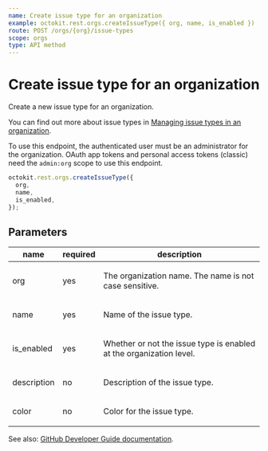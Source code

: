 ```yaml
---
name: Create issue type for an organization
example: octokit.rest.orgs.createIssueType({ org, name, is_enabled })
route: POST /orgs/{org}/issue-types
scope: orgs
type: API method
---
```


# Create issue type for an organization

Create a new issue type for an organization.

You can find out more about issue types in [Managing issue types in an organization](https://docs.github.com/issues/tracking-your-work-with-issues/configuring-issues/managing-issue-types-in-an-organization).

To use this endpoint, the authenticated user must be an administrator for the organization. OAuth app tokens and
personal access tokens (classic) need the `admin:org` scope to use this endpoint.

```js
octokit.rest.orgs.createIssueType({
  org,
  name,
  is_enabled,
});
```

## Parameters

<table>
  <thead>
    <tr>
      <th>name</th>
      <th>required</th>
      <th>description</th>
    </tr>
  </thead>
  <tbody>
    <tr><td>org</td><td>yes</td><td>

The organization name. The name is not case sensitive.

</td></tr>
<tr><td>name</td><td>yes</td><td>

Name of the issue type.

</td></tr>
<tr><td>is_enabled</td><td>yes</td><td>

Whether or not the issue type is enabled at the organization level.

</td></tr>
<tr><td>description</td><td>no</td><td>

Description of the issue type.

</td></tr>
<tr><td>color</td><td>no</td><td>

Color for the issue type.

</td></tr>
  </tbody>
</table>

See also: [GitHub Developer Guide documentation](https://docs.github.com/rest/orgs/issue-types#create-issue-type-for-an-organization).
